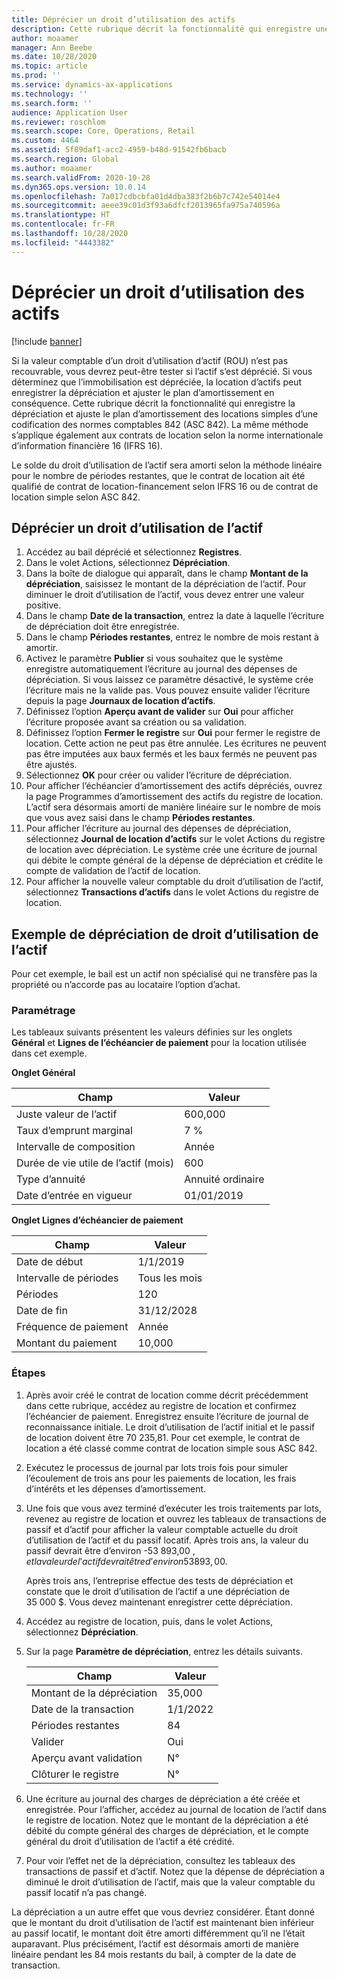 ```yaml
---
title: Déprécier un droit d’utilisation des actifs
description: Cette rubrique décrit la fonctionnalité qui enregistre une dépréciation et ajuste le plan d’amortissement des immobilisations d’un contrat de location simple 842 (ASC 842) de codification des normes comptables.
author: moaamer
manager: Ann Beebe
ms.date: 10/28/2020
ms.topic: article
ms.prod: ''
ms.service: dynamics-ax-applications
ms.technology: ''
ms.search.form: ''
audience: Application User
ms.reviewer: roschlom
ms.search.scope: Core, Operations, Retail
ms.custom: 4464
ms.assetid: 5f89daf1-acc2-4959-b48d-91542fb6bacb
ms.search.region: Global
ms.author: moaamer
ms.search.validFrom: 2020-10-28
ms.dyn365.ops.version: 10.0.14
ms.openlocfilehash: 7a017cdbcbfa01d4dba383f2b6b7c742e54014e4
ms.sourcegitcommit: aeee39c01d3f93a6dfcf2013965fa975a740596a
ms.translationtype: HT
ms.contentlocale: fr-FR
ms.lasthandoff: 10/28/2020
ms.locfileid: "4443382"
---
```

# <a name="impair-right-of-use-assets"></a>Déprécier un droit d’utilisation des actifs

[!include [banner](../includes/banner.md)]

Si la valeur comptable d’un droit d’utilisation d’actif (ROU) n’est pas recouvrable, vous devrez peut-être tester si l’actif s’est déprécié. Si vous déterminez que l’immobilisation est dépréciée, la location d’actifs peut enregistrer la dépréciation et ajuster le plan d’amortissement en conséquence. Cette rubrique décrit la fonctionnalité qui enregistre la dépréciation et ajuste le plan d’amortissement des locations simples d’une codification des normes comptables 842 (ASC 842). La même méthode s’applique également aux contrats de location selon la norme internationale d’information financière 16 (IFRS 16).

Le solde du droit d’utilisation de l’actif sera amorti selon la méthode linéaire pour le nombre de périodes restantes, que le contrat de location ait été qualifié de contrat de location-financement selon IFRS 16 ou de contrat de location simple selon ASC 842.

## <a name="impair-an-rou-asset"></a>Déprécier un droit d’utilisation de l’actif

1. Accédez au bail déprécié et sélectionnez **Registres**.
2. Dans le volet Actions, sélectionnez **Dépréciation**.
3. Dans la boîte de dialogue qui apparaît, dans le champ **Montant de la dépréciation**, saisissez le montant de la dépréciation de l’actif. Pour diminuer le droit d’utilisation de l’actif, vous devez entrer une valeur positive.
4. Dans le champ **Date de la transaction**, entrez la date à laquelle l’écriture de dépréciation doit être enregistrée.
5. Dans le champ **Périodes restantes**, entrez le nombre de mois restant à amortir.
6. Activez le paramètre **Publier** si vous souhaitez que le système enregistre automatiquement l’écriture au journal des dépenses de dépréciation. Si vous laissez ce paramètre désactivé, le système crée l’écriture mais ne la valide pas. Vous pouvez ensuite valider l’écriture depuis la page **Journaux de location d’actifs**.
7. Définissez l’option **Aperçu avant de valider** sur **Oui** pour afficher l’écriture proposée avant sa création ou sa validation.
8. Définissez l’option **Fermer le registre** sur **Oui** pour fermer le registre de location. Cette action ne peut pas être annulée. Les écritures ne peuvent pas être imputées aux baux fermés et les baux fermés ne peuvent pas être ajustés.
9. Sélectionnez **OK** pour créer ou valider l’écriture de dépréciation.
10. Pour afficher l’échéancier d’amortissement des actifs dépréciés, ouvrez la page Programmes d’amortissement des actifs du registre de location. L’actif sera désormais amorti de manière linéaire sur le nombre de mois que vous avez saisi dans le champ **Périodes restantes**.
11. Pour afficher l’écriture au journal des dépenses de dépréciation, sélectionnez **Journal de location d’actifs** sur le volet Actions du registre de location avec dépréciation. Le système crée une écriture de journal qui débite le compte général de la dépense de dépréciation et crédite le compte de validation de l’actif de location.
12. Pour afficher la nouvelle valeur comptable du droit d’utilisation de l’actif, sélectionnez **Transactions d’actifs** dans le volet Actions du registre de location.

## <a name="example-of-rou-asset-impairment"></a>Exemple de dépréciation de droit d’utilisation de l’actif

Pour cet exemple, le bail est un actif non spécialisé qui ne transfère pas la propriété ou n’accorde pas au locataire l’option d’achat.

### <a name="setup"></a>Paramétrage

Les tableaux suivants présentent les valeurs définies sur les onglets **Général** et **Lignes de l’échéancier de paiement** pour la location utilisée dans cet exemple.

**Onglet Général**

| Champ                      | Valeur            |
|----------------------------|------------------|
| Juste valeur de l’actif    | 600,000          |
| Taux d’emprunt marginal | 7 %               |
| Intervalle de composition       | Année         |
| Durée de vie utile de l’actif (mois) | 600              |
| Type d’annuité               | Annuité ordinaire |
| Date d’entrée en vigueur          | 01/01/2019       |

**Onglet Lignes d’échéancier de paiement**

| Champ             | Valeur      |
|-------------------|------------|
| Date de début        | 1/1/2019   |
| Intervalle de périodes   | Tous les mois    |
| Périodes           | 120        |
| Date de fin          | 31/12/2028 |
| Fréquence de paiement | Année   |
| Montant du paiement    | 10,000     |

### <a name="steps"></a>Étapes

1. Après avoir créé le contrat de location comme décrit précédemment dans cette rubrique, accédez au registre de location et confirmez l’échéancier de paiement. Enregistrez ensuite l’écriture de journal de reconnaissance initiale. Le droit d’utilisation de l’actif initial et le passif de location doivent être 70 235,81. Pour cet exemple, le contrat de location a été classé comme contrat de location simple sous ASC 842.
2. Exécutez le processus de journal par lots trois fois pour simuler l’écoulement de trois ans pour les paiements de location, les frais d’intérêts et les dépenses d’amortissement.
3. Une fois que vous avez terminé d’exécuter les trois traitements par lots, revenez au registre de location et ouvrez les tableaux de transactions de passif et d’actif pour afficher la valeur comptable actuelle du droit d’utilisation de l’actif et du passif locatif. Après trois ans, la valeur du passif devrait être d’environ -53 893,00 $, et la valeur de l’actif devrait être d’environ 53 893,00 $. 

    Après trois ans, l’entreprise effectue des tests de dépréciation et constate que le droit d’utilisation de l’actif a une dépréciation de 35 000 $. Vous devez maintenant enregistrer cette dépréciation.
    
4. Accédez au registre de location, puis, dans le volet Actions, sélectionnez **Dépréciation**.
5. Sur la page **Paramètre de dépréciation**, entrez les détails suivants.

    | Champ                  | Valeur    |
    |------------------------|----------|
    | Montant de la dépréciation      | 35,000   |
    | Date de la transaction       | 1/1/2022 |
    | Périodes restantes      | 84       |
    | Valider                   | Oui      |
    | Aperçu avant validation | N°       |
    | Clôturer le registre             | N°       |

6. Une écriture au journal des charges de dépréciation a été créée et enregistrée. Pour l’afficher, accédez au journal de location de l’actif dans le registre de location. Notez que le montant de la dépréciation a été débité du compte général des charges de dépréciation, et le compte général du droit d’utilisation de l’actif a été crédité.
7. Pour voir l’effet net de la dépréciation, consultez les tableaux des transactions de passif et d’actif. Notez que la dépense de dépréciation a diminué le droit d’utilisation de l’actif, mais que la valeur comptable du passif locatif n’a pas changé.

La dépréciation a un autre effet que vous devriez considérer. Étant donné que le montant du droit d’utilisation de l’actif est maintenant bien inférieur au passif locatif, le montant doit être amorti différemment qu’il ne l’était auparavant. Plus précisément, l’actif est désormais amorti de manière linéaire pendant les 84 mois restants du bail, à compter de la date de transaction.
